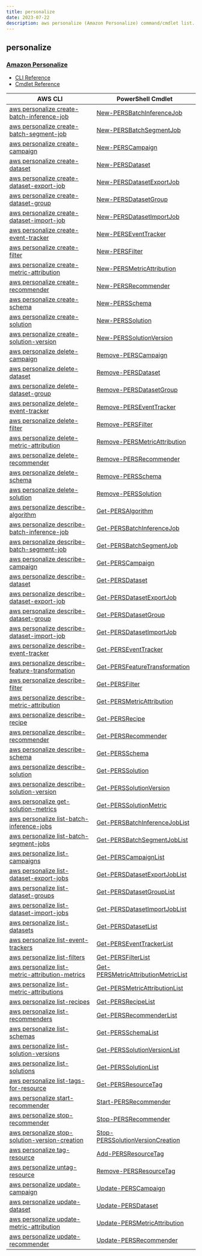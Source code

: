 ```yaml
---
title: personalize
date: 2023-07-22
description: aws personalize (Amazon Personalize) command/cmdlet list.
---
```


## personalize

### [Amazon Personalize](https://aws.amazon.com/personalize/)

* [CLI Reference](https://awscli.amazonaws.com/v2/documentation/api/latest/reference/personalize/index.html)
* [Cmdlet Reference](https://docs.aws.amazon.com/powershell/latest/reference/items/AWS_Personalize_cmdlets.html)

|AWS CLI|PowerShell Cmdlet|
|----|----|
|[aws personalize create-batch-inference-job](https://awscli.amazonaws.com/v2/documentation/api/latest/reference/personalize/create-batch-inference-job.html)|[New-PERSBatchInferenceJob](https://docs.aws.amazon.com/powershell/latest/reference/items/New-PERSBatchInferenceJob.html)|
|[aws personalize create-batch-segment-job](https://awscli.amazonaws.com/v2/documentation/api/latest/reference/personalize/create-batch-segment-job.html)|[New-PERSBatchSegmentJob](https://docs.aws.amazon.com/powershell/latest/reference/items/New-PERSBatchSegmentJob.html)|
|[aws personalize create-campaign](https://awscli.amazonaws.com/v2/documentation/api/latest/reference/personalize/create-campaign.html)|[New-PERSCampaign](https://docs.aws.amazon.com/powershell/latest/reference/items/New-PERSCampaign.html)|
|[aws personalize create-dataset](https://awscli.amazonaws.com/v2/documentation/api/latest/reference/personalize/create-dataset.html)|[New-PERSDataset](https://docs.aws.amazon.com/powershell/latest/reference/items/New-PERSDataset.html)|
|[aws personalize create-dataset-export-job](https://awscli.amazonaws.com/v2/documentation/api/latest/reference/personalize/create-dataset-export-job.html)|[New-PERSDatasetExportJob](https://docs.aws.amazon.com/powershell/latest/reference/items/New-PERSDatasetExportJob.html)|
|[aws personalize create-dataset-group](https://awscli.amazonaws.com/v2/documentation/api/latest/reference/personalize/create-dataset-group.html)|[New-PERSDatasetGroup](https://docs.aws.amazon.com/powershell/latest/reference/items/New-PERSDatasetGroup.html)|
|[aws personalize create-dataset-import-job](https://awscli.amazonaws.com/v2/documentation/api/latest/reference/personalize/create-dataset-import-job.html)|[New-PERSDatasetImportJob](https://docs.aws.amazon.com/powershell/latest/reference/items/New-PERSDatasetImportJob.html)|
|[aws personalize create-event-tracker](https://awscli.amazonaws.com/v2/documentation/api/latest/reference/personalize/create-event-tracker.html)|[New-PERSEventTracker](https://docs.aws.amazon.com/powershell/latest/reference/items/New-PERSEventTracker.html)|
|[aws personalize create-filter](https://awscli.amazonaws.com/v2/documentation/api/latest/reference/personalize/create-filter.html)|[New-PERSFilter](https://docs.aws.amazon.com/powershell/latest/reference/items/New-PERSFilter.html)|
|[aws personalize create-metric-attribution](https://awscli.amazonaws.com/v2/documentation/api/latest/reference/personalize/create-metric-attribution.html)|[New-PERSMetricAttribution](https://docs.aws.amazon.com/powershell/latest/reference/items/New-PERSMetricAttribution.html)|
|[aws personalize create-recommender](https://awscli.amazonaws.com/v2/documentation/api/latest/reference/personalize/create-recommender.html)|[New-PERSRecommender](https://docs.aws.amazon.com/powershell/latest/reference/items/New-PERSRecommender.html)|
|[aws personalize create-schema](https://awscli.amazonaws.com/v2/documentation/api/latest/reference/personalize/create-schema.html)|[New-PERSSchema](https://docs.aws.amazon.com/powershell/latest/reference/items/New-PERSSchema.html)|
|[aws personalize create-solution](https://awscli.amazonaws.com/v2/documentation/api/latest/reference/personalize/create-solution.html)|[New-PERSSolution](https://docs.aws.amazon.com/powershell/latest/reference/items/New-PERSSolution.html)|
|[aws personalize create-solution-version](https://awscli.amazonaws.com/v2/documentation/api/latest/reference/personalize/create-solution-version.html)|[New-PERSSolutionVersion](https://docs.aws.amazon.com/powershell/latest/reference/items/New-PERSSolutionVersion.html)|
|[aws personalize delete-campaign](https://awscli.amazonaws.com/v2/documentation/api/latest/reference/personalize/delete-campaign.html)|[Remove-PERSCampaign](https://docs.aws.amazon.com/powershell/latest/reference/items/Remove-PERSCampaign.html)|
|[aws personalize delete-dataset](https://awscli.amazonaws.com/v2/documentation/api/latest/reference/personalize/delete-dataset.html)|[Remove-PERSDataset](https://docs.aws.amazon.com/powershell/latest/reference/items/Remove-PERSDataset.html)|
|[aws personalize delete-dataset-group](https://awscli.amazonaws.com/v2/documentation/api/latest/reference/personalize/delete-dataset-group.html)|[Remove-PERSDatasetGroup](https://docs.aws.amazon.com/powershell/latest/reference/items/Remove-PERSDatasetGroup.html)|
|[aws personalize delete-event-tracker](https://awscli.amazonaws.com/v2/documentation/api/latest/reference/personalize/delete-event-tracker.html)|[Remove-PERSEventTracker](https://docs.aws.amazon.com/powershell/latest/reference/items/Remove-PERSEventTracker.html)|
|[aws personalize delete-filter](https://awscli.amazonaws.com/v2/documentation/api/latest/reference/personalize/delete-filter.html)|[Remove-PERSFilter](https://docs.aws.amazon.com/powershell/latest/reference/items/Remove-PERSFilter.html)|
|[aws personalize delete-metric-attribution](https://awscli.amazonaws.com/v2/documentation/api/latest/reference/personalize/delete-metric-attribution.html)|[Remove-PERSMetricAttribution](https://docs.aws.amazon.com/powershell/latest/reference/items/Remove-PERSMetricAttribution.html)|
|[aws personalize delete-recommender](https://awscli.amazonaws.com/v2/documentation/api/latest/reference/personalize/delete-recommender.html)|[Remove-PERSRecommender](https://docs.aws.amazon.com/powershell/latest/reference/items/Remove-PERSRecommender.html)|
|[aws personalize delete-schema](https://awscli.amazonaws.com/v2/documentation/api/latest/reference/personalize/delete-schema.html)|[Remove-PERSSchema](https://docs.aws.amazon.com/powershell/latest/reference/items/Remove-PERSSchema.html)|
|[aws personalize delete-solution](https://awscli.amazonaws.com/v2/documentation/api/latest/reference/personalize/delete-solution.html)|[Remove-PERSSolution](https://docs.aws.amazon.com/powershell/latest/reference/items/Remove-PERSSolution.html)|
|[aws personalize describe-algorithm](https://awscli.amazonaws.com/v2/documentation/api/latest/reference/personalize/describe-algorithm.html)|[Get-PERSAlgorithm](https://docs.aws.amazon.com/powershell/latest/reference/items/Get-PERSAlgorithm.html)|
|[aws personalize describe-batch-inference-job](https://awscli.amazonaws.com/v2/documentation/api/latest/reference/personalize/describe-batch-inference-job.html)|[Get-PERSBatchInferenceJob](https://docs.aws.amazon.com/powershell/latest/reference/items/Get-PERSBatchInferenceJob.html)|
|[aws personalize describe-batch-segment-job](https://awscli.amazonaws.com/v2/documentation/api/latest/reference/personalize/describe-batch-segment-job.html)|[Get-PERSBatchSegmentJob](https://docs.aws.amazon.com/powershell/latest/reference/items/Get-PERSBatchSegmentJob.html)|
|[aws personalize describe-campaign](https://awscli.amazonaws.com/v2/documentation/api/latest/reference/personalize/describe-campaign.html)|[Get-PERSCampaign](https://docs.aws.amazon.com/powershell/latest/reference/items/Get-PERSCampaign.html)|
|[aws personalize describe-dataset](https://awscli.amazonaws.com/v2/documentation/api/latest/reference/personalize/describe-dataset.html)|[Get-PERSDataset](https://docs.aws.amazon.com/powershell/latest/reference/items/Get-PERSDataset.html)|
|[aws personalize describe-dataset-export-job](https://awscli.amazonaws.com/v2/documentation/api/latest/reference/personalize/describe-dataset-export-job.html)|[Get-PERSDatasetExportJob](https://docs.aws.amazon.com/powershell/latest/reference/items/Get-PERSDatasetExportJob.html)|
|[aws personalize describe-dataset-group](https://awscli.amazonaws.com/v2/documentation/api/latest/reference/personalize/describe-dataset-group.html)|[Get-PERSDatasetGroup](https://docs.aws.amazon.com/powershell/latest/reference/items/Get-PERSDatasetGroup.html)|
|[aws personalize describe-dataset-import-job](https://awscli.amazonaws.com/v2/documentation/api/latest/reference/personalize/describe-dataset-import-job.html)|[Get-PERSDatasetImportJob](https://docs.aws.amazon.com/powershell/latest/reference/items/Get-PERSDatasetImportJob.html)|
|[aws personalize describe-event-tracker](https://awscli.amazonaws.com/v2/documentation/api/latest/reference/personalize/describe-event-tracker.html)|[Get-PERSEventTracker](https://docs.aws.amazon.com/powershell/latest/reference/items/Get-PERSEventTracker.html)|
|[aws personalize describe-feature-transformation](https://awscli.amazonaws.com/v2/documentation/api/latest/reference/personalize/describe-feature-transformation.html)|[Get-PERSFeatureTransformation](https://docs.aws.amazon.com/powershell/latest/reference/items/Get-PERSFeatureTransformation.html)|
|[aws personalize describe-filter](https://awscli.amazonaws.com/v2/documentation/api/latest/reference/personalize/describe-filter.html)|[Get-PERSFilter](https://docs.aws.amazon.com/powershell/latest/reference/items/Get-PERSFilter.html)|
|[aws personalize describe-metric-attribution](https://awscli.amazonaws.com/v2/documentation/api/latest/reference/personalize/describe-metric-attribution.html)|[Get-PERSMetricAttribution](https://docs.aws.amazon.com/powershell/latest/reference/items/Get-PERSMetricAttribution.html)|
|[aws personalize describe-recipe](https://awscli.amazonaws.com/v2/documentation/api/latest/reference/personalize/describe-recipe.html)|[Get-PERSRecipe](https://docs.aws.amazon.com/powershell/latest/reference/items/Get-PERSRecipe.html)|
|[aws personalize describe-recommender](https://awscli.amazonaws.com/v2/documentation/api/latest/reference/personalize/describe-recommender.html)|[Get-PERSRecommender](https://docs.aws.amazon.com/powershell/latest/reference/items/Get-PERSRecommender.html)|
|[aws personalize describe-schema](https://awscli.amazonaws.com/v2/documentation/api/latest/reference/personalize/describe-schema.html)|[Get-PERSSchema](https://docs.aws.amazon.com/powershell/latest/reference/items/Get-PERSSchema.html)|
|[aws personalize describe-solution](https://awscli.amazonaws.com/v2/documentation/api/latest/reference/personalize/describe-solution.html)|[Get-PERSSolution](https://docs.aws.amazon.com/powershell/latest/reference/items/Get-PERSSolution.html)|
|[aws personalize describe-solution-version](https://awscli.amazonaws.com/v2/documentation/api/latest/reference/personalize/describe-solution-version.html)|[Get-PERSSolutionVersion](https://docs.aws.amazon.com/powershell/latest/reference/items/Get-PERSSolutionVersion.html)|
|[aws personalize get-solution-metrics](https://awscli.amazonaws.com/v2/documentation/api/latest/reference/personalize/get-solution-metrics.html)|[Get-PERSSolutionMetric](https://docs.aws.amazon.com/powershell/latest/reference/items/Get-PERSSolutionMetric.html)|
|[aws personalize list-batch-inference-jobs](https://awscli.amazonaws.com/v2/documentation/api/latest/reference/personalize/list-batch-inference-jobs.html)|[Get-PERSBatchInferenceJobList](https://docs.aws.amazon.com/powershell/latest/reference/items/Get-PERSBatchInferenceJobList.html)|
|[aws personalize list-batch-segment-jobs](https://awscli.amazonaws.com/v2/documentation/api/latest/reference/personalize/list-batch-segment-jobs.html)|[Get-PERSBatchSegmentJobList](https://docs.aws.amazon.com/powershell/latest/reference/items/Get-PERSBatchSegmentJobList.html)|
|[aws personalize list-campaigns](https://awscli.amazonaws.com/v2/documentation/api/latest/reference/personalize/list-campaigns.html)|[Get-PERSCampaignList](https://docs.aws.amazon.com/powershell/latest/reference/items/Get-PERSCampaignList.html)|
|[aws personalize list-dataset-export-jobs](https://awscli.amazonaws.com/v2/documentation/api/latest/reference/personalize/list-dataset-export-jobs.html)|[Get-PERSDatasetExportJobList](https://docs.aws.amazon.com/powershell/latest/reference/items/Get-PERSDatasetExportJobList.html)|
|[aws personalize list-dataset-groups](https://awscli.amazonaws.com/v2/documentation/api/latest/reference/personalize/list-dataset-groups.html)|[Get-PERSDatasetGroupList](https://docs.aws.amazon.com/powershell/latest/reference/items/Get-PERSDatasetGroupList.html)|
|[aws personalize list-dataset-import-jobs](https://awscli.amazonaws.com/v2/documentation/api/latest/reference/personalize/list-dataset-import-jobs.html)|[Get-PERSDatasetImportJobList](https://docs.aws.amazon.com/powershell/latest/reference/items/Get-PERSDatasetImportJobList.html)|
|[aws personalize list-datasets](https://awscli.amazonaws.com/v2/documentation/api/latest/reference/personalize/list-datasets.html)|[Get-PERSDatasetList](https://docs.aws.amazon.com/powershell/latest/reference/items/Get-PERSDatasetList.html)|
|[aws personalize list-event-trackers](https://awscli.amazonaws.com/v2/documentation/api/latest/reference/personalize/list-event-trackers.html)|[Get-PERSEventTrackerList](https://docs.aws.amazon.com/powershell/latest/reference/items/Get-PERSEventTrackerList.html)|
|[aws personalize list-filters](https://awscli.amazonaws.com/v2/documentation/api/latest/reference/personalize/list-filters.html)|[Get-PERSFilterList](https://docs.aws.amazon.com/powershell/latest/reference/items/Get-PERSFilterList.html)|
|[aws personalize list-metric-attribution-metrics](https://awscli.amazonaws.com/v2/documentation/api/latest/reference/personalize/list-metric-attribution-metrics.html)|[Get-PERSMetricAttributionMetricList](https://docs.aws.amazon.com/powershell/latest/reference/items/Get-PERSMetricAttributionMetricList.html)|
|[aws personalize list-metric-attributions](https://awscli.amazonaws.com/v2/documentation/api/latest/reference/personalize/list-metric-attributions.html)|[Get-PERSMetricAttributionList](https://docs.aws.amazon.com/powershell/latest/reference/items/Get-PERSMetricAttributionList.html)|
|[aws personalize list-recipes](https://awscli.amazonaws.com/v2/documentation/api/latest/reference/personalize/list-recipes.html)|[Get-PERSRecipeList](https://docs.aws.amazon.com/powershell/latest/reference/items/Get-PERSRecipeList.html)|
|[aws personalize list-recommenders](https://awscli.amazonaws.com/v2/documentation/api/latest/reference/personalize/list-recommenders.html)|[Get-PERSRecommenderList](https://docs.aws.amazon.com/powershell/latest/reference/items/Get-PERSRecommenderList.html)|
|[aws personalize list-schemas](https://awscli.amazonaws.com/v2/documentation/api/latest/reference/personalize/list-schemas.html)|[Get-PERSSchemaList](https://docs.aws.amazon.com/powershell/latest/reference/items/Get-PERSSchemaList.html)|
|[aws personalize list-solution-versions](https://awscli.amazonaws.com/v2/documentation/api/latest/reference/personalize/list-solution-versions.html)|[Get-PERSSolutionVersionList](https://docs.aws.amazon.com/powershell/latest/reference/items/Get-PERSSolutionVersionList.html)|
|[aws personalize list-solutions](https://awscli.amazonaws.com/v2/documentation/api/latest/reference/personalize/list-solutions.html)|[Get-PERSSolutionList](https://docs.aws.amazon.com/powershell/latest/reference/items/Get-PERSSolutionList.html)|
|[aws personalize list-tags-for-resource](https://awscli.amazonaws.com/v2/documentation/api/latest/reference/personalize/list-tags-for-resource.html)|[Get-PERSResourceTag](https://docs.aws.amazon.com/powershell/latest/reference/items/Get-PERSResourceTag.html)|
|[aws personalize start-recommender](https://awscli.amazonaws.com/v2/documentation/api/latest/reference/personalize/start-recommender.html)|[Start-PERSRecommender](https://docs.aws.amazon.com/powershell/latest/reference/items/Start-PERSRecommender.html)|
|[aws personalize stop-recommender](https://awscli.amazonaws.com/v2/documentation/api/latest/reference/personalize/stop-recommender.html)|[Stop-PERSRecommender](https://docs.aws.amazon.com/powershell/latest/reference/items/Stop-PERSRecommender.html)|
|[aws personalize stop-solution-version-creation](https://awscli.amazonaws.com/v2/documentation/api/latest/reference/personalize/stop-solution-version-creation.html)|[Stop-PERSSolutionVersionCreation](https://docs.aws.amazon.com/powershell/latest/reference/items/Stop-PERSSolutionVersionCreation.html)|
|[aws personalize tag-resource](https://awscli.amazonaws.com/v2/documentation/api/latest/reference/personalize/tag-resource.html)|[Add-PERSResourceTag](https://docs.aws.amazon.com/powershell/latest/reference/items/Add-PERSResourceTag.html)|
|[aws personalize untag-resource](https://awscli.amazonaws.com/v2/documentation/api/latest/reference/personalize/untag-resource.html)|[Remove-PERSResourceTag](https://docs.aws.amazon.com/powershell/latest/reference/items/Remove-PERSResourceTag.html)|
|[aws personalize update-campaign](https://awscli.amazonaws.com/v2/documentation/api/latest/reference/personalize/update-campaign.html)|[Update-PERSCampaign](https://docs.aws.amazon.com/powershell/latest/reference/items/Update-PERSCampaign.html)|
|[aws personalize update-dataset](https://awscli.amazonaws.com/v2/documentation/api/latest/reference/personalize/update-dataset.html)|[Update-PERSDataset](https://docs.aws.amazon.com/powershell/latest/reference/items/Update-PERSDataset.html)|
|[aws personalize update-metric-attribution](https://awscli.amazonaws.com/v2/documentation/api/latest/reference/personalize/update-metric-attribution.html)|[Update-PERSMetricAttribution](https://docs.aws.amazon.com/powershell/latest/reference/items/Update-PERSMetricAttribution.html)|
|[aws personalize update-recommender](https://awscli.amazonaws.com/v2/documentation/api/latest/reference/personalize/update-recommender.html)|[Update-PERSRecommender](https://docs.aws.amazon.com/powershell/latest/reference/items/Update-PERSRecommender.html)|

